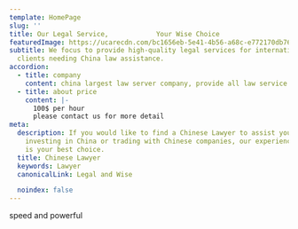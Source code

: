 ```yaml
---
template: HomePage
slug: ''
title: Our Legal Service,            Your Wise Choice
featuredImage: https://ucarecdn.com/bc1656eb-5e41-4b56-a68c-e772170db768/
subtitle: We focus to provide high-quality legal services for international
  clients needing China law assistance.
accordion:
  - title: company
    content: china largest law server company, provide all law service you need
  - title: about price
    content: |-
      100$ per hour
      please contact us for more detail
meta:
  description: If you would like to find a Chinese Lawyer to assist you in
    investing in China or trading with Chinese companies, our experienced team
    is your best choice.
  title: Chinese Lawyer
  keywords: Lawyer
  canonicalLink: Legal and Wise

  noindex: false
---
```


speed and powerful
